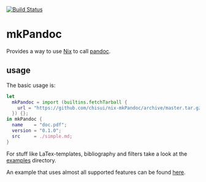 
[![Build Status](https://travis-ci.org/chisui/nix-mkPandoc.svg?branch=master)](https://travis-ci.org/chisui/nix-mkPandoc)

# mkPandoc 

Provides a way to use [Nix](https://nixos.org/nix/) to call [pandoc](https://github.com/jgm/pandoc).

## usage

The basic usage is:

```nix
let
  mkPandoc = import (builtins.fetchTarball {
    url = "https://github.com/chisui/nix-mkPandoc/archive/master.tar.gz";
  }) {};
in mkPandoc {
  name    = "doc.pdf";
  version = "0.1.0";
  src     = ./simple.md;
}
```

For stuff like LaTex-templates, bibliography and filters take a look at the [examples](./examples/) directory.

An example that uses almost all supported features can be found [here](https://github.com/chisui/dakka/blob/master/thesis/default.nix).

